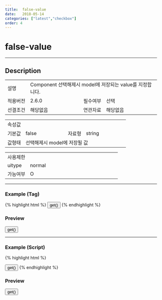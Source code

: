 ```yaml
---
title:  false-value
date:   2018-05-14
categories: ["latest","checkbox"]
order: 4
---
```


false-value
===

---

## Description

<table style="width:100%">
    <colgroup>
        <col width="15%"/>
        <col width="35%"/>
        <col width="15%"/>
        <col width="35%"/>
    </colgroup>
    <tr>
        <td class="tdTitle">설명</td>
        <td colspan="3">Component 선택해제시 model에 저장되는 value를 지정합니다.</td>
    </tr>
    <tr>
        <td class="tdTitle">적용버전</td>
        <td>2.6.0</td>
        <td class="tdTitle">필수여부</td>
        <td>선택</td>
    </tr>
    <tr>
        <td class="tdTitle">선결조건</td>
        <td>해당없음</td>
        <td class="tdTitle">연관자료</td>
        <td>해당없음</td>
    </tr>
</table>
<table style="width:100%">
    <colgroup>
        <col width="15%"/>
        <col width="35%"/>
        <col width="15%"/>
        <col width="35%"/>
    </colgroup>
    <tr>
        <td class="tdTitle tdBg" colspan="4">속성값</td>
    </tr>
    <tr>
        <td class="tdTitle">기본값</td>
        <td>false</td>
        <td class="tdTitle">자료형</td>
        <td>string</td>
    </tr>
    <tr>
        <td class="tdTitle">값형태</td>
        <td colspan="3">선택해제시 model에 저장될 값</td>
    </tr>
</table>
<table style="width:100%">
    <colgroup>
        <col width="20%"/>
        <col width="20%"/>
        <col width="20%"/>
        <col width="20%"/>
        <col width="20%"/>
    </colgroup>
    <tr>
        <td class="tdTitle tdBg" colspan="5">사용제한</td>
    </tr>
    <tr>
        <td>uitype</td>
        <td class="tdCenter">normal</td>
        <td></td>
        <td></td>
        <td></td>
    </tr>
    <tr>
        <td>가능여부</td>
        <td class="tdBlue tdCenter">O</td>
        <td></td>
        <td></td>
        <td></td>
    </tr>
</table>

---
### Example (Tag)

{% highlight html %}
<sbux-checkbox id="sbIdx1" name="sbTagNm.a" uitype="normal" false-value="FALSE"></sbux-checkbox>
<sbux-checkbox id="sbIdx2" name="sbTagNm.b" uitype="normal" false-value="거짓"></sbux-checkbox>
<sbux-checkbox id="sbIdx3" name="sbTagNm.c" uitype="normal" false-value="0"></sbux-checkbox>
<input type="button" value="get()" onclick="alert(JSON.stringify(SBUxMethod.get('sbTagNm')))">
{% endhighlight %}

### Preview

<sbux-checkbox id="sbIdx1" name="sbTagNm.a" uitype="normal" false-value="FALSE"></sbux-checkbox>
<sbux-checkbox id="sbIdx2" name="sbTagNm.b" uitype="normal" false-value="거짓"></sbux-checkbox>
<sbux-checkbox id="sbIdx3" name="sbTagNm.c" uitype="normal" false-value="0"></sbux-checkbox>
<input type="button" value="get()" onclick="alert(JSON.stringify(SBUxMethod.get('sbTagNm')))">

---
### Example (Script)

{% highlight html %}
<div id="sbArea1"></div>
<div id="sbArea2"></div>
<div id="sbArea3"></div>
<input type="button" value="get()" onclick="alert(JSON.stringify(SBUxMethod.get('sbScriptNm')))">
<script>
    $(document).ready(function(){
        $('#sbArea1').sbCheckbox({
            name : 'sbScriptNm.a',
            uitype : 'normal',
            falseValue : 'FALSE'
        });
        $('#sbArea2').sbCheckbox({
            name : 'sbScriptNm.b',
            uitype : 'normal',
            falseValue : '거짓'
        });
        $('#sbArea3').sbCheckbox({
            name : 'sbScriptNm.c',
            uitype : 'normal',
            falseValue : '0'
        });
    }); 
</script>
{% endhighlight %}

### Preview 

<div id="sbArea1"></div>
<div id="sbArea2"></div>
<div id="sbArea3"></div>
<input type="button" value="get()" onclick="alert(JSON.stringify(SBUxMethod.get('sbScriptNm')))">
<script>
    $(document).ready(function(){
        $('#sbArea1').sbCheckbox({
            name : 'sbScriptNm.a',
            uitype : 'normal',
            falseValue : 'FALSE'
        });
        $('#sbArea2').sbCheckbox({
            name : 'sbScriptNm.b',
            uitype : 'normal',
            falseValue : '거짓'
        });
        $('#sbArea3').sbCheckbox({
            name : 'sbScriptNm.c',
            uitype : 'normal',
            falseValue : '0'
        });
    });  
</script>